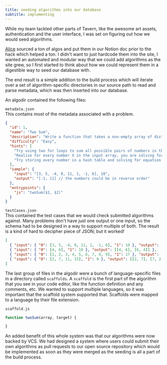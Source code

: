 ```yaml
---
title: seeding algorithms into our database
subtitle: implementing
---
```

While my team tackled other parts 
of Tavern, like the awesome art assets, authentication and the user interface, I was set on figuring out how we would seed algorithms.

[Alice](https://alicezhao.com) sourced a ton of algos and put them in our Notion doc prior to the hack which helped a ton. I didn't want to just hardcode them into the site, I wanted an automated and modular way that we could add algorithms as the site grew, so I first started to think about how we could represent them in a digestible way to seed our database with.

The end result is a simple addition to the build process which will iterate over a set of algorithm-specific directories in our source path to read and parse metadata, which was then inserted into our database.

An algodir contained the following files:

`metadata.json`  
This contains most of the metadata associated with a problem.
```json
{
  "id": 1,
  "name": "Two Sum",
  "description": "Write a function that takes a non-empty array of distinct integers and an integer representing a target sum. If any two numbers in the input array sum up to the target sum, the function should return them in an array, in any order. If no two numbers sum up to the target sum, the function should return an empty array.",
  "difficulty": "Easy",
  "hints": [
    "Try using two for loops to sum all possible pairs of numbers in the input array. What are the time and space implications of this approach?",
    "Realize for every number X in the input array, you are solving for Y such that X + Y = targetSum.",
    "Try storing every number in a hash table and solving for equation mentioned in hint 2 for every number and if Y is stored in the hash table. What are the time and space implications of this approach?"
  ],
  "sample": {
    "input": "[3, 5, -4, 8, 11, 1, -1, 6], 10",
    "output": "[-1, 11] // the numbers could be in reverse order"
  },
  "entrypoints": {
    "js": "twoSum($1, $2)"
  }
}
```

`testCases.json`  
This contained the test cases that we would check submitted algorithms against. Many problems don't have just one output or one input, so the schema had to be designed in a way to support multiple of both. The result is a kind of hard to decipher piece of JSON; but it worked!

```json
[
  { "input": { "0": [3, 5, -4, 8, 11, 1, -1, 6], "1": 10 }, "output": [[-1, 11], [11, -1]] },
  { "input": { "0": [4, 6], "1": 10 }, "output": [[4, 6], [6, 4]] },
  { "input": { "0": [1, 2, 3, 4, 5, 6, 7, 8, 9], "1": 17 }, "output": [[8, 9], [9, 8]] },
  { "input": { "0": [2, 7, 11, 15], "1": 9 }, "output": [[2, 7], [7, 2]] }
]
```

The last group of files in the algodir were a bunch of language-specific files in a directory called `scaffolds`. A `scaffold` is the first part of the algorithm that you see in your code editor, like the function definition and any comments, etc. We wanted to support multiple languages, so it was important that the scaffold system supported that. Scaffolds were mapped to a language by their file extension.

`scaffold.js`  
```js
function twoSum(array, target) {

}
```

An added benefit of this whole system was that our algorithms were now backed by VCS. We had designed a system where users could submit their own algorithms as pull requests to our open source repository which would be implemented as soon as they were merged as the seeding is all a part of the build process. 